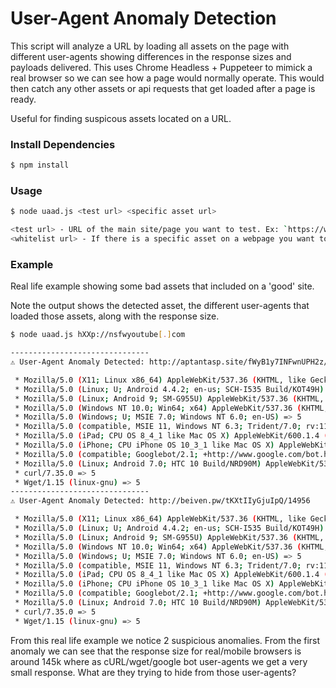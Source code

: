 # User-Agent Anomaly Detection

This script will analyze a URL by loading all assets on the page with different user-agents showing differences in the response sizes and payloads delivered. This uses Chrome Headless + Puppeteer to mimick a real browser so we can see how a page would normally operate. This would then catch any other assets or api requests that get loaded after a page is ready.

Useful for finding suspicous assets located on a URL.

### Install Dependencies
```sh
$ npm install
```

### Usage
```sh
$ node uaad.js <test url> <specific asset url>

<test url> - URL of the main site/page you want to test. Ex: `https://www.billboard.com`
<whitelist url> - If there is a specific asset on a webpage you want to run this on enter the URL. Ex: `https://www.google.com/recaptcha/api.js`
```

### Example
Real life example showing some bad assets that included on a 'good' site.

Note the output shows the detected asset, the different user-agents that loaded those assets, along with the response size.

```sh
$ node uaad.js hXXp://nsfwyoutube[.]com

-------------------------------
⚠️ User-Agent Anomaly Detected: http://aptantasp.site/fWyB1y7INFwnUPH2z/17740

 * Mozilla/5.0 (X11; Linux x86_64) AppleWebKit/537.36 (KHTML, like Gecko) HeadlessChrome/79.0.3945.0 Safari/537.36 => 5
 * Mozilla/5.0 (Linux; U; Android 4.4.2; en-us; SCH-I535 Build/KOT49H) AppleWebKit/534.30 (KHTML, like Gecko) Version/4.0 Mobile Safari/534.30 => 146112
 * Mozilla/5.0 (Linux; Android 9; SM-G955U) AppleWebKit/537.36 (KHTML, like Gecko) Chrome/79.0.3945.93 Mobile Safari/537.36 => 145818
 * Mozilla/5.0 (Windows NT 10.0; Win64; x64) AppleWebKit/537.36 (KHTML, like Gecko) Chrome/51.0.2704.79 Safari/537.36 Edge/14.14393 => 5
 * Mozilla/5.0 (Windows; U; MSIE 7.0; Windows NT 6.0; en-US) => 5
 * Mozilla/5.0 (compatible, MSIE 11, Windows NT 6.3; Trident/7.0; rv:11.0) like Gecko => 5
 * Mozilla/5.0 (iPad; CPU OS 8_4_1 like Mac OS X) AppleWebKit/600.1.4 (KHTML, like Gecko) Version/8.0 Mobile/12H321 Safari/600.1.4 => 145713
 * Mozilla/5.0 (iPhone; CPU iPhone OS 10_3_1 like Mac OS X) AppleWebKit/603.1.30 (KHTML, like Gecko) Version/10.0 Mobile/14E304 Safari/602.1 => 145980
 * Mozilla/5.0 (compatible; Googlebot/2.1; +http://www.google.com/bot.html) => 0
 * Mozilla/5.0 (Linux; Android 7.0; HTC 10 Build/NRD90M) AppleWebKit/537.36 (KHTML, like Gecko) Chrome/58.0.3029.83 Mobile Safari/537.36 => 145790
 * curl/7.35.0 => 5
 * Wget/1.15 (linux-gnu) => 5
-------------------------------
⚠️ User-Agent Anomaly Detected: http://beiven.pw/tKXtIIyGjuIpQ/14956

 * Mozilla/5.0 (X11; Linux x86_64) AppleWebKit/537.36 (KHTML, like Gecko) HeadlessChrome/79.0.3945.0 Safari/537.36 => 5
 * Mozilla/5.0 (Linux; U; Android 4.4.2; en-us; SCH-I535 Build/KOT49H) AppleWebKit/534.30 (KHTML, like Gecko) Version/4.0 Mobile Safari/534.30 => 136138
 * Mozilla/5.0 (Linux; Android 9; SM-G955U) AppleWebKit/537.36 (KHTML, like Gecko) Chrome/79.0.3945.93 Mobile Safari/537.36 => 135967
 * Mozilla/5.0 (Windows NT 10.0; Win64; x64) AppleWebKit/537.36 (KHTML, like Gecko) Chrome/51.0.2704.79 Safari/537.36 Edge/14.14393 => 5
 * Mozilla/5.0 (Windows; U; MSIE 7.0; Windows NT 6.0; en-US) => 5
 * Mozilla/5.0 (compatible, MSIE 11, Windows NT 6.3; Trident/7.0; rv:11.0) like Gecko => 5
 * Mozilla/5.0 (iPad; CPU OS 8_4_1 like Mac OS X) AppleWebKit/600.1.4 (KHTML, like Gecko) Version/8.0 Mobile/12H321 Safari/600.1.4 => 135994
 * Mozilla/5.0 (iPhone; CPU iPhone OS 10_3_1 like Mac OS X) AppleWebKit/603.1.30 (KHTML, like Gecko) Version/10.0 Mobile/14E304 Safari/602.1 => 129418
 * Mozilla/5.0 (compatible; Googlebot/2.1; +http://www.google.com/bot.html) => 0
 * Mozilla/5.0 (Linux; Android 7.0; HTC 10 Build/NRD90M) AppleWebKit/537.36 (KHTML, like Gecko) Chrome/58.0.3029.83 Mobile Safari/537.36 => 135626
 * curl/7.35.0 => 5
 * Wget/1.15 (linux-gnu) => 5
```

From this real life example we notice 2 suspicious anomalies. From the first anomaly we can see that the response size for real/mobile browsers is around 145k where as cURL/wget/google bot user-agents we get a very small response. What are they trying to hide from those user-agents?